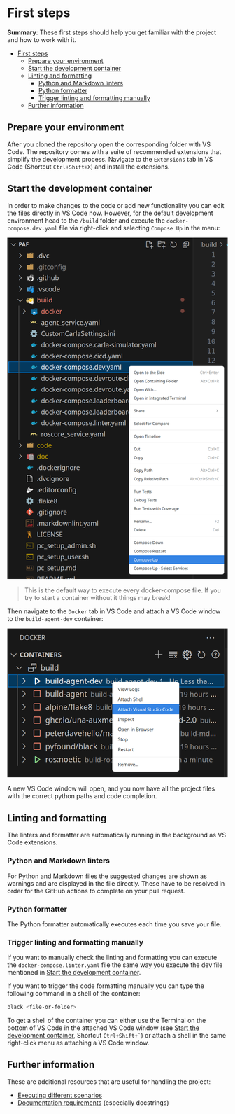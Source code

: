 # First steps

**Summary**: These first steps should help you get familiar with the project and how to work with it.

- [First steps](#first-steps)
  - [Prepare your environment](#prepare-your-environment)
  - [Start the development container](#start-the-development-container)
  - [Linting and formatting](#linting-and-formatting)
    - [Python and Markdown linters](#python-and-markdown-linters)
    - [Python formatter](#python-formatter)
    - [Trigger linting and formatting manually](#trigger-linting-and-formatting-manually)
  - [Further information](#further-information)

## Prepare your environment

After you cloned the repository open the corresponding folder with VS Code. The repository comes with a suite of recommended extensions that simplify the development process. Navigate to the `Extensions` tab in VS Code (Shortcut `Ctrl+Shift+X`) and install the extensions.

## Start the development container

In order to make changes to the code or add new functionality you can edit the files directly in VS Code now. However, for the default development environment head to the `/build` folder and execute the `docker-compose.dev.yaml` file via right-click and selecting `Compose Up` in the menu:

![devcontainer.png](/doc/assets/development/devcontainer.png)

> This is the default way to execute every docker-compose file. If you try to start a container without it things may break!

Then navigate to the `Docker` tab in VS Code and attach a VS Code window to the `build-agent-dev` container:

![attach.png](/doc/assets/development/attach.png)

A new VS Code window will open, and you now have all the project files with the correct python paths and code completion.

## Linting and formatting

The linters and formatter are automatically running in the background as VS Code extensions.

### Python and Markdown linters

For Python and Markdown files the suggested changes are shown as warnings and are displayed in the file directly. These have to be resolved in order for the GitHub actions to complete on your pull request.

### Python formatter

The Python formatter automatically executes each time you save your file.

### Trigger linting and formatting manually

If you want to manually check the linting and formatting you can execute the `docker-compose.linter.yaml` file the same way you execute the dev file mentioned in [Start the development container](#start-the-development-container).

If you want to trigger the code formatting manually you can type the following command in a shell of the container:

```sh
black <file-or-folder>
```

To get a shell of the container you can either use the Terminal on the bottom of VS Code in the attached VS Code window (see [Start the development container](#start-the-development-container), Shortcut `` Ctrl+Shift+` ``) or attach a shell in the same right-click menu as attaching a VS Code window.

## Further information

These are additional resources that are useful for handling the project:

- [Executing different scenarios](/doc/general/execution.md)
- [Documentation requirements](/doc/development/documentation_requirements.md) (especially docstrings)
